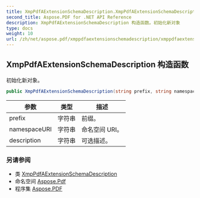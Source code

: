 ```yaml
---
title: XmpPdfAExtensionSchemaDescription.XmpPdfAExtensionSchemaDescription
second_title: Aspose.PDF for .NET API Reference
description: XmpPdfAExtensionSchemaDescription 构造函数。初始化新对象
type: docs
weight: 10
url: /zh/net/aspose.pdf/xmppdfaextensionschemadescription/xmppdfaextensionschemadescription/
---
```

## XmpPdfAExtensionSchemaDescription 构造函数

初始化新对象。

```csharp
public XmpPdfAExtensionSchemaDescription(string prefix, string namespaceURI, string description)
```

| 参数 | 类型 | 描述 |
| --- | --- | --- |
| prefix | 字符串 | 前缀。 |
| namespaceURI | 字符串 | 命名空间 URI。 |
| description | 字符串 | 可选描述。 |

### 另请参阅

* 类 [XmpPdfAExtensionSchemaDescription](../)
* 命名空间 [Aspose.Pdf](../../../aspose.pdf/)
* 程序集 [Aspose.PDF](../../../)